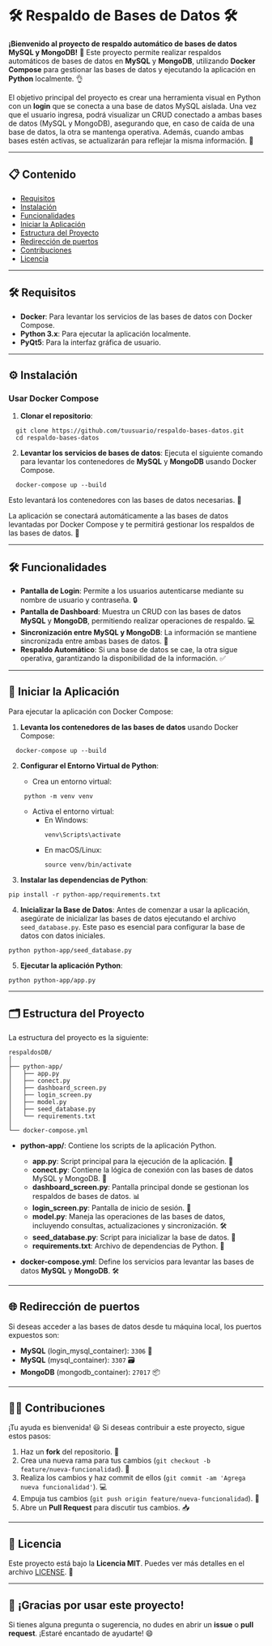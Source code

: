 # 🛠️ **Respaldo de Bases de Datos** 🛠️

**¡Bienvenido al proyecto de respaldo automático de bases de datos MySQL y MongoDB!** 🎉 Este proyecto permite realizar respaldos automáticos de bases de datos en **MySQL** y **MongoDB**, utilizando **Docker Compose** para gestionar las bases de datos y ejecutando la aplicación en **Python** localmente. 👌

El objetivo principal del proyecto es crear una herramienta visual en Python con un **login** que se conecta a una base de datos MySQL aislada. Una vez que el usuario ingresa, podrá visualizar un CRUD conectado a ambas bases de datos (MySQL y MongoDB), asegurando que, en caso de caída de una base de datos, la otra se mantenga operativa. Además, cuando ambas bases estén activas, se actualizarán para reflejar la misma información. 🙌

---

## 📋 **Contenido**

- [Requisitos](#Requisitos)
- [Instalación](#Instalación)
- [Funcionalidades](#Funcionalidades)
- [Iniciar la Aplicación](#Iniciar-la-Aplicación)
- [Estructura del Proyecto](#estructura-del-proyecto)
- [Redirección de puertos](#Redirección-de-puertos)
- [Contribuciones](#contribuciones)
- [Licencia](#licencia)

---

## 🛠 **Requisitos**

- **Docker**: Para levantar los servicios de las bases de datos con Docker Compose.
- **Python 3.x**: Para ejecutar la aplicación localmente.
- **PyQt5**: Para la interfaz gráfica de usuario.

---

## ⚙ Instalación

### Usar Docker Compose

1. **Clonar el repositorio**:

```
  git clone https://github.com/tuusuario/respaldo-bases-datos.git
  cd respaldo-bases-datos
```

2. **Levantar los servicios de bases de datos**: Ejecuta el siguiente comando para levantar los contenedores de **MySQL** y **MongoDB** usando Docker Compose.

```  
  docker-compose up --build
``` 

Esto levantará los contenedores con las bases de datos necesarias. 🚀

La aplicación se conectará automáticamente a las bases de datos levantadas por Docker Compose y te permitirá gestionar los respaldos de las bases de datos. 📂

---

## 🛠️ **Funcionalidades**

- **Pantalla de Login**: Permite a los usuarios autenticarse mediante su nombre de usuario y contraseña. 🔒
- **Pantalla de Dashboard**: Muestra un CRUD con las bases de datos **MySQL** y **MongoDB**, permitiendo realizar operaciones de respaldo. 💻
- **Sincronización entre MySQL y MongoDB**: La información se mantiene sincronizada entre ambas bases de datos. 🔄
- **Respaldo Automático**: Si una base de datos se cae, la otra sigue operativa, garantizando la disponibilidad de la información. ✅

---

## 🚀 **Iniciar la Aplicación**

Para ejecutar la aplicación con Docker Compose:

1. **Levanta los contenedores de las bases de datos** usando Docker Compose:

```
  docker-compose up --build
``` 

2. **Configurar el Entorno Virtual de Python**:

   - Crea un entorno virtual:
    ``` 
     python -m venv venv
   ```  

   - Activa el entorno virtual:
     - En Windows:
       ```  
       venv\Scripts\activate
       ```  
     - En macOS/Linux:
       ``` 
       source venv/bin/activate
       ```  

3. **Instalar las dependencias de Python**:

  ```   
  pip install -r python-app/requirements.txt
  ```   

4. **Inicializar la Base de Datos**: Antes de comenzar a usar la aplicación, asegúrate de inicializar las bases de datos ejecutando el archivo `seed_database.py`. Este paso es esencial para configurar la base de datos con datos iniciales.

  ```  
  python python-app/seed_database.py
 ```  

5. **Ejecutar la aplicación Python**:

  ```   
  python python-app/app.py
 ``` 

---

## 🗂️ **Estructura del Proyecto**

La estructura del proyecto es la siguiente:

``` 
respaldosDB/
│
├── python-app/
│   ├── app.py
│   ├── conect.py
│   ├── dashboard_screen.py
│   ├── login_screen.py
│   ├── model.py
│   ├── seed_database.py
│   └── requirements.txt
│
└── docker-compose.yml
``` 

- **python-app/**: Contiene los scripts de la aplicación Python.
  - **app.py**: Script principal para la ejecución de la aplicación. 🚀
  - **conect.py**: Contiene la lógica de conexión con las bases de datos MySQL y MongoDB. 🔌
  - **dashboard_screen.py**: Pantalla principal donde se gestionan los respaldos de bases de datos. 📊
  - **login_screen.py**: Pantalla de inicio de sesión. 🔑
  - **model.py**: Maneja las operaciones de las bases de datos, incluyendo consultas, actualizaciones y sincronización. 🛠️
  - **seed_database.py**: Script para inicializar la base de datos. 🌱
  - **requirements.txt**: Archivo de dependencias de Python. 📜

- **docker-compose.yml**: Define los servicios para levantar las bases de datos **MySQL** y **MongoDB**. 🛠️

---

## 🌐 **Redirección de puertos**

Si deseas acceder a las bases de datos desde tu máquina local, los puertos expuestos son:

- **MySQL** (login_mysql_container): `3306` 🔑
- **MySQL** (mysql_container): `3307` 🗃️
- **MongoDB** (mongodb_container): `27017` 📦

---

## 🧑‍💻 **Contribuciones**

¡Tu ayuda es bienvenida! 😃 Si deseas contribuir a este proyecto, sigue estos pasos:

1. Haz un **fork** del repositorio. 🍴
2. Crea una nueva rama para tus cambios (`git checkout -b feature/nueva-funcionalidad`). 🌱
3. Realiza los cambios y haz commit de ellos (`git commit -am 'Agrega nueva funcionalidad'`). 💻
4. Empuja tus cambios (`git push origin feature/nueva-funcionalidad`). 🚀
5. Abre un **Pull Request** para discutir tus cambios. 📥

---

## 📄 **Licencia**

Este proyecto está bajo la **Licencia MIT**. Puedes ver más detalles en el archivo [LICENSE](LICENSE). 📜

---

## 🎉 ¡Gracias por usar este proyecto!

Si tienes alguna pregunta o sugerencia, no dudes en abrir un **issue** o **pull request**. ¡Estaré encantado de ayudarte! 😄

